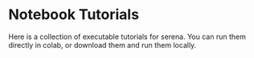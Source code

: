 # Notebook Tutorials

Here is a collection of executable tutorials for serena. 
You can run them directly in colab, or download them and run them locally.

